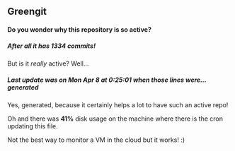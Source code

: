 ## Greengit

#### Do you wonder why this repository is so active?

##### After all it has 1334 commits!

But is it *really* active? Well...

##### Last update was on Mon Apr 8 at 0:25:01 when those lines were... generated

Yes, generated, because it certainly helps a lot to have such an active repo!

Oh and there was **41%** disk usage on the machine
where there is the cron updating this file.

Not the best way to monitor a VM in the cloud but it works! :)
